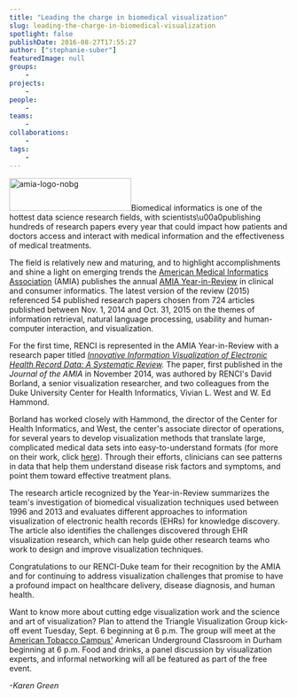 ```yaml
---
title: "Leading the charge in biomedical visualization"
slug: leading-the-charge-in-biomedical-visualization
spotlight: false
publishDate: 2016-08-27T17:55:27
author: ["stephanie-suber"]
featuredImage: null
groups:
    - 
projects:
    - 
people:
    - 
teams: 
    - 
collaborations:
    - 
tags:
    - 
---
```

<p><a href="https://renci.org/wp-content/uploads/2016/08/amia-logo-nobg.jpg"  rel="lightbox[roadtrip]"><img class="alignright wp-image-15559" src="https://renci.org/wp-content/uploads/2016/08/amia-logo-nobg.jpg" alt="amia-logo-nobg" width="220" height="59" /></a>Biomedical informatics is one of the hottest data science research fields, with scientists\u00a0publishing hundreds of research papers every year that could impact how patients and doctors access and interact with medical information and the effectiveness of medical treatments.</p>
<p>The field is relatively new and maturing, and to highlight accomplishments and shine a light on emerging trends the <a href="https://www.amia.org/">American Medical Informatics Association</a> (AMIA) publishes the annual <a href="http://jamia.oxfordjournals.org/content/early/2016/07/29/jamia.ocw103">AMIA Year-in-Review</a> in clinical and consumer informatics. The latest version of the review (2015) referenced 54 published research papers chosen from 724 articles published between Nov. 1, 2014 and Oct. 31, 2015 on the themes of information retrieval, natural language processing, usability and human-computer interaction, and visualization.</p>
<p>For the first time, RENCI is represented in the AMIA Year-in-Review with a research paper titled <em><a href="http://jamia.oxfordjournals.org/content/early/2014/11/07/amiajnl-2014-002955">Innovative Information Visualization of Electronic Health Record Data: A Systematic Review</a>. </em>The paper, first published in the <em>Journal of the AMIA</em> in November 2014, was authored by RENCI's David Borland, a senior visualization researcher, and two colleagues from the Duke University Center for Health Informatics, Vivian L. West and W. Ed Hammond.</p>
<p>Borland has worked closely with Hammond, the director of the Center for Health Informatics, and West, the center's associate director of operations, for several years to develop visualization methods that translate large, complicated medical data sets into easy-to-understand formats (for more on their work, click <a href="https://renci.org/news/data-visualization-to-fine-tune-healthcare/">here</a>). Through their efforts, clinicians can see patterns in data that help them understand disease risk factors and symptoms, and point them toward effective treatment plans.</p>
<p>The research article recognized by the Year-in-Review summarizes the team's investigation of biomedical visualization techniques used between 1996 and 2013 and evaluates different approaches to information visualization of electronic health records (EHRs) for knowledge discovery. The article also identifies the challenges discovered through EHR visualization research, which can help guide other research teams who work to design and improve visualization techniques.</p>
<p>Congratulations to our RENCI-Duke team for their recognition by the AMIA and for continuing to address visualization challenges that promise to have a profound impact on healthcare delivery, disease diagnosis, and human health.</p>
<p>Want to know more about cutting edge visualization work and the science and art of visualization? Plan to attend the Triangle Visualization Group kick-off event Tuesday, Sept. 6 beginning at 6 p.m. The group will meet at the <a href="https://americantobaccocampus.com/">American Tobacco Campus'</a> American Underground Classroom in Durham beginning at 6 p.m. Food and drinks, a panel discussion by visualization experts, and informal networking will all be featured as part of the free event.</p>
<p><em>-Karen Green</em></p>
<!-- AddThis Advanced Settings generic via filter on the_content --><!-- AddThis Share Buttons generic via filter on the_content -->
